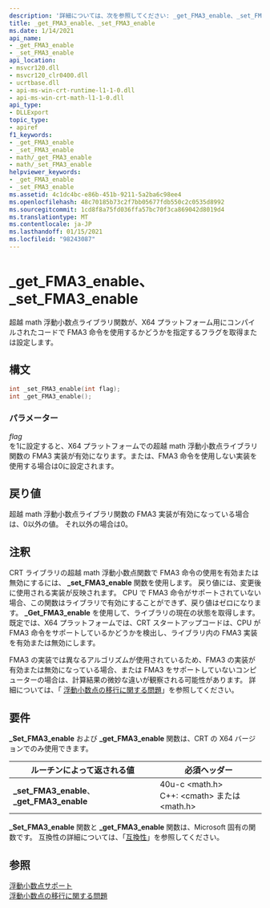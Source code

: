 ```yaml
---
description: '詳細については、次を参照してください: _get_FMA3_enable、_set_FMA3_enable'
title: _get_FMA3_enable、_set_FMA3_enable
ms.date: 1/14/2021
api_name:
- _get_FMA3_enable
- _set_FMA3_enable
api_location:
- msvcr120.dll
- msvcr120_clr0400.dll
- ucrtbase.dll
- api-ms-win-crt-runtime-l1-1-0.dll
- api-ms-win-crt-math-l1-1-0.dll
api_type:
- DLLExport
topic_type:
- apiref
f1_keywords:
- _get_FMA3_enable
- _set_FMA3_enable
- math/_get_FMA3_enable
- math/_set_FMA3_enable
helpviewer_keywords:
- _get_FMA3_enable
- _set_FMA3_enable
ms.assetid: 4c1dc4bc-e86b-451b-9211-5a2ba6c98ee4
ms.openlocfilehash: 48c70185b73c2f7bb05677fdb550c2c0535d8992
ms.sourcegitcommit: 1cd8f8a75fd036ffa57bc70f3ca869042d8019d4
ms.translationtype: MT
ms.contentlocale: ja-JP
ms.lasthandoff: 01/15/2021
ms.locfileid: "98243087"
---
```

# <a name="_get_fma3_enable-_set_fma3_enable"></a>_get_FMA3_enable、_set_FMA3_enable

超越 math 浮動小数点ライブラリ関数が、X64 プラットフォーム用にコンパイルされたコードで FMA3 命令を使用するかどうかを指定するフラグを取得または設定します。

## <a name="syntax"></a>構文

```C
int _set_FMA3_enable(int flag);
int _get_FMA3_enable();
```

### <a name="parameters"></a>パラメーター

*flag*<br/>
を1に設定すると、X64 プラットフォームでの超越 math 浮動小数点ライブラリ関数の FMA3 実装が有効になります。または、FMA3 命令を使用しない実装を使用する場合は0に設定されます。

## <a name="return-value"></a>戻り値

超越 math 浮動小数点ライブラリ関数の FMA3 実装が有効になっている場合は、0以外の値。 それ以外の場合は0。

## <a name="remarks"></a>注釈

CRT ライブラリの超越 math 浮動小数点関数で FMA3 命令の使用を有効または無効にするには、 **_set_FMA3_enable** 関数を使用します。 戻り値には、変更後に使用される実装が反映されます。 CPU で FMA3 命令がサポートされていない場合、この関数はライブラリで有効にすることができず、戻り値はゼロになります。 **_Get_FMA3_enable** を使用して、ライブラリの現在の状態を取得します。 既定では、X64 プラットフォームでは、CRT スタートアップコードは、CPU が FMA3 命令をサポートしているかどうかを検出し、ライブラリ内の FMA3 実装を有効または無効にします。

FMA3 の実装では異なるアルゴリズムが使用されているため、FMA3 の実装が有効または無効になっている場合、または FMA3 をサポートしていないコンピューターの場合は、計算結果の微妙な違いが観察される可能性があります。 詳細については、「 [浮動小数点の移行に関する問題](../../porting/floating-point-migration-issues.md)」を参照してください。

## <a name="requirements"></a>要件

**_Set_FMA3_enable** および **_get_FMA3_enable** 関数は、CRT の X64 バージョンでのみ使用できます。

|ルーチンによって返される値|必須ヘッダー|
|-------------|---------------------|
|**_set_FMA3_enable**、 **_get_FMA3_enable**| 40u-c \<math.h><br />C++: \<cmath> または \<math.h>|

**_Set_FMA3_enable** 関数と **_get_FMA3_enable** 関数は、Microsoft 固有の関数です。 互換性の詳細については、「[互換性](../../c-runtime-library/compatibility.md)」を参照してください。

## <a name="see-also"></a>参照

[浮動小数点サポート](../../c-runtime-library/floating-point-support.md)<br/>
[浮動小数点の移行に関する問題](../../porting/floating-point-migration-issues.md)<br/>
